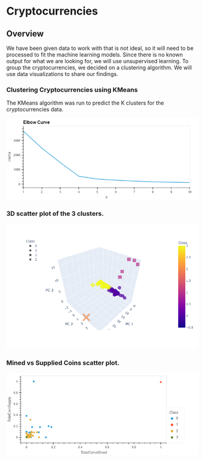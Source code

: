 # Cryptocurrencies

## Overview
We have been given data to work with that is not ideal, so it will need to be processed to fit the machine learning models. Since there is no known output for what we are looking for, we will use unsupervised learning. To group the cryptocurrencies, we decided on a clustering algorithm. We will use data visualizations to share our findings.

### Clustering Cryptocurrencies using KMeans
The KMeans algorithm was run to predict the K clusters for the cryptocurrencies data.

![Elbow_Curve](https://github.com/pcar22/Cryptocurrencies/blob/main/Resources/Elbow_Curve.png)

### 3D scatter plot of the 3 clusters.

![scatter_3D](https://github.com/pcar22/Cryptocurrencies/blob/main/Resources/scatter_3D.png)

### Mined vs Supplied Coins scatter plot.

![hvplot_scatter](https://github.com/pcar22/Cryptocurrencies/blob/main/Resources/hvplot_scatter.png)






